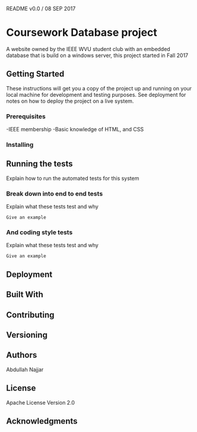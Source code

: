 README v0.0 / 08 SEP 2017
# Coursework Database project

A website owned by the IEEE WVU student club with an embedded database that is
build on a windows server, this project started in Fall 2017
 

## Getting Started

These instructions will get you a copy of the project up and running on your local machine for development and testing purposes. See deployment for notes on how to deploy the project on a live system.

### Prerequisites

-IEEE membership
-Basic knowledge of HTML, and CSS

### Installing

## Running the tests

Explain how to run the automated tests for this system

### Break down into end to end tests

Explain what these tests test and why

```
Give an example
```

### And coding style tests

Explain what these tests test and why

```
Give an example
```

## Deployment



## Built With


## Contributing



## Versioning



## Authors
Abdullah Najjar


## License
Apache License Version 2.0

## Acknowledgments


